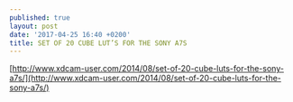 ```yaml
---
published: true
layout: post
date: '2017-04-25 16:40 +0200'
title: SET OF 20 CUBE LUT’S FOR THE SONY A7S
---
```

[http://www.xdcam-user.com/2014/08/set-of-20-cube-luts-for-the-sony-a7s/](http://www.xdcam-user.com/2014/08/set-of-20-cube-luts-for-the-sony-a7s/)
